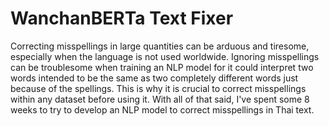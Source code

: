 # WanchanBERTa Text Fixer
Correcting misspellings in large quantities can be arduous and tiresome, especially when the language is not used worldwide. Ignoring misspellings can be troublesome when training an NLP model for it could interpret two words intended to be the same as two completely different words just because of the spellings. This is why it is crucial to correct misspellings within any dataset before using it. With all of that said, I've spent some 8 weeks to try to develop an  NLP model to correct misspellings in Thai text.
